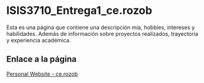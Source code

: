 # ISIS3710_Entrega1_ce.rozob

Esta es una página que contiene una descripción mía, hobbies, intereses y habilidades. Además de información sobre proyectos realizados, trayectoria y experiencia académica. 

## Enlace a la página

[Personal Website - ce.rozob](https://cerozob.github.io/cerozobISIS3710personalwebsite/)
